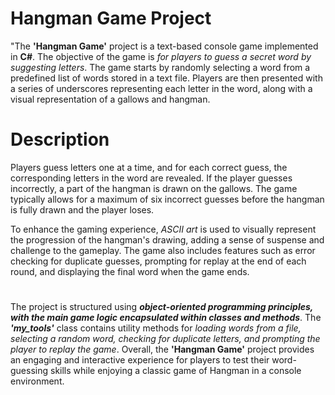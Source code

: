 # Hangman Game Project
"The **'Hangman Game'** project is a text-based console game implemented in **C#**. The objective of the game is *for players to guess a secret word by suggesting letters*. 
The game starts by randomly selecting a word from a predefined list of words stored in a text file. 
Players are then presented with a series of underscores representing each letter in the word, along with a visual representation of a gallows and hangman.

# Description
Players guess letters one at a time, and for each correct guess, the corresponding letters in the word are revealed. 
If the player guesses incorrectly, a part of the hangman is drawn on the gallows. 
The game typically allows for a maximum of six incorrect guesses before the hangman is fully drawn and the player loses.

To enhance the gaming experience, *ASCII art* is used to visually represent the progression of the hangman's drawing, adding a sense of suspense and challenge to the gameplay. 
The game also includes features such as error checking for duplicate guesses, prompting for replay at the end of each round, and displaying the final word when the game ends.

#
The project is structured using ***object-oriented programming principles, with the main game logic encapsulated within classes and methods***. 
The ***'my_tools'*** class contains utility methods for *loading words from a file, selecting a random word, checking for duplicate letters, and prompting the player to replay the game*.
Overall, the **'Hangman Game'** project provides an engaging and interactive experience for players to test their word-guessing skills while enjoying a classic game of Hangman in a console environment.
